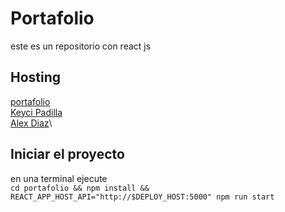 # Portafolio
este es un repositorio con react js
## Hosting
[portafolio](http://ec2-52-91-126-151.compute-1.amazonaws.com:443/)\
[Keyci Padilla](http://ec2-52-91-126-151.compute-1.amazonaws.com:443/Keycipadilla)\
[Alex Diaz](http://ec2-52-91-126-151.compute-1.amazonaws.com:443/alexdiaz)\
## Iniciar el proyecto 
en una terminal ejecute \
`cd portafolio && npm install && REACT_APP_HOST_API="http://$DEPLOY_HOST:5000" npm run start`